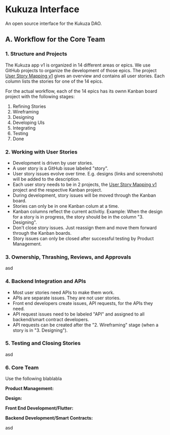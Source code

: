 # Kukuza Interface
An open source interface for the Kukuza DAO.

## A. Workflow for the Core Team

### 1. Structure and Projects
The Kukuza app v1 is organized in 14 different areas or epics. We use GitHub projects to organize the development of those epics. 
The project [User Story Mapping v1](https://github.com/Kukuza/kukuza-interface/projects/1) gives an overview and contains all user stories. Each column lists the stories for one of the 14 epics.

For the actual workflow, each of the 14 epics has its ownn Kanban board project with the following stages:
1. Refining Stories
2. Wireframing
3. Designing
4. Developing UIs
5. Integrating
6. Testing
7. Done



### 2. Working with User Stories
- Development is driven by user stories.
- A user story is a GitHub issue labeled "story".
- User story issues evolve over time. E.g. designs (links and screenshots) will be added to the description.
- Each user story needs to be in 2 projects, the [User Story Mapping v1](https://github.com/Kukuza/kukuza-interface/projects/1) project and the respective Kanban project.
- During development, story issues will be moved through the Kanban board.
- Stories can only be in one Kanban colum at a time.
- Kanban columns reflect the current activitiy. Example: When the design for a story is in progress, the story should be in the column "3. Designing".
- Don't close story issues. Just reassign them and move them forward through the Kanban boards.
- Story issues can only be closed after successful testing by Product Management.



### 3. Ownership, Thrashing, Reviews, and Approvals
asd

### 4. Backend Integration and APIs
- Most user stories need APIs to make them work.
- APIs are separate issues. They are not user stories. 
- Front end developers create issues, API requests, for the APIs they need. 
- API request issues need to be labeled "API" and assigned to all backend/smart contract developers.
- API requests can be created after the "2. Wireframing" stage (when a story is in "3. Designing"). 


### 5. Testing and Closing Stories
asd

### 6. Core Team
Use the following blablabla

**Product Management:**


**Design:**


**Front End Development/Flutter:**


**Backend Development/Smart Contracts:**

asd
